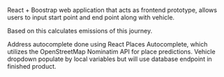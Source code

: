 React + Boostrap web application that acts as frontend prototype, allows users to input start point and end point along with vehicle. 

Based on this calculates emissions of this journey. 

Address autocomplete done using React Places Autocomplete, which utilizes the OpenStreetMap Nominatim API for place predictions.
Vehicle dropdown populate by local variables but will use database endpoint in finished product. 
